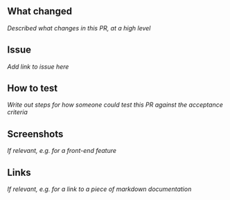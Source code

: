 ## What changed

_Described what changes in this PR, at a high level_

## Issue

_Add link to issue here_

## How to test

_Write out steps for how someone could test this PR against the acceptance criteria_

## Screenshots

_If relevant, e.g. for a front-end feature_

## Links

_If relevant, e.g. for a link to a piece of markdown documentation_
